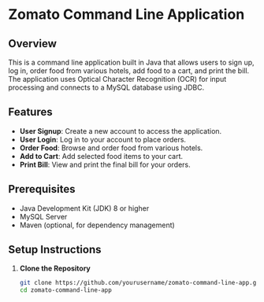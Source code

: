 # Zomato Command Line Application

## Overview
This is a command line application built in Java that allows users to sign up, log in, order food from various hotels, add food to a cart, and print the bill. The application uses Optical Character Recognition (OCR) for input processing and connects to a MySQL database using JDBC.

## Features
- **User Signup**: Create a new account to access the application.
- **User Login**: Log in to your account to place orders.
- **Order Food**: Browse and order food from various hotels.
- **Add to Cart**: Add selected food items to your cart.
- **Print Bill**: View and print the final bill for your orders.

## Prerequisites
- Java Development Kit (JDK) 8 or higher
- MySQL Server
- Maven (optional, for dependency management)

## Setup Instructions

1. **Clone the Repository**
   ```bash
   git clone https://github.com/yourusername/zomato-command-line-app.git
   cd zomato-command-line-app
